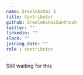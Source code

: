 ```yaml
---
name: Sreelekshmi S
title: Contributor
github: SreelekshmiSanthosh
twitter: ""
linkedin: ""
slack: ""
joining_date: ""
role : contributor
---
```


Still waiting for this
